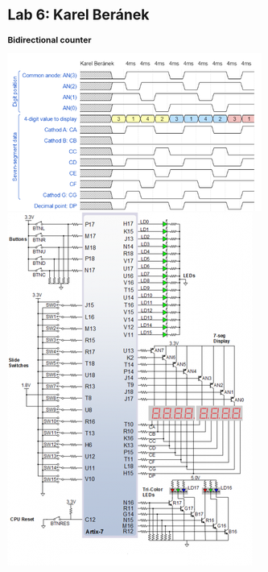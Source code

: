 # Lab 6: Karel Beránek

### Bidirectional counter

![schema](imagees/wavedrom.png)
![schema1](https://github.com/KajarCZ/digital-electronic-1-2022/blob/main/labs/06-counter/images/n4r.png?raw=true)

